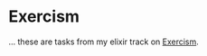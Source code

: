 # Exercism
… these are tasks from my elixir track on [Exercism](https://exercism.org/tracks/elixir/exercises/).
